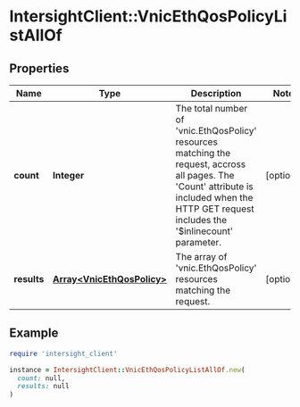 # IntersightClient::VnicEthQosPolicyListAllOf

## Properties

| Name | Type | Description | Notes |
| ---- | ---- | ----------- | ----- |
| **count** | **Integer** | The total number of &#39;vnic.EthQosPolicy&#39; resources matching the request, accross all pages. The &#39;Count&#39; attribute is included when the HTTP GET request includes the &#39;$inlinecount&#39; parameter. | [optional] |
| **results** | [**Array&lt;VnicEthQosPolicy&gt;**](VnicEthQosPolicy.md) | The array of &#39;vnic.EthQosPolicy&#39; resources matching the request. | [optional] |

## Example

```ruby
require 'intersight_client'

instance = IntersightClient::VnicEthQosPolicyListAllOf.new(
  count: null,
  results: null
)
```

